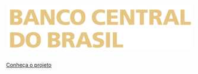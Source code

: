 <img src="img/logo.png" width="750" >
<h2 class = title2>                       </h2>

[Conheça o projeto](home.md)
